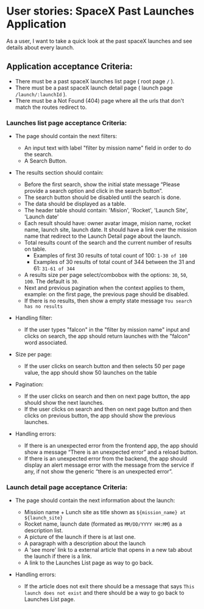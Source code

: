 # User stories: SpaceX Past Launches Application

As a user, I want to take a quick look at the past spaceX launches and see details about every launch.

## Application acceptance Criteria:

- There must be a past spaceX launches list page ( root page `/` ).
- There must be a past spaceX launch detail page ( launch page `/launch/:launchId` ).
- There must be a Not Found (404) page where all the urls that don't match the routes redirect to.

### Launches list page acceptance Criteria:

- The page should contain the next filters:

  - An input text with label "filter by mission name" field in order to do the search.
  - A Search Button.

- The results section should contain:
  - Before the first search, show the initial state message “Please provide a search option and click in the search button”.
  - The search button should be disabled until the search is done.
  - The data should be displayed as a table.
  - The header table should contain: 'Mision', 'Rocket', 'Launch Site', 'Launch date'
  - Each result should have: owner avatar image, mision name, rocket name, launch site, launch date.
    It should have a link over the mission name that redirect to the Launch Detail page about the launch.
  - Total results count of the search and the current number of results on table.
    * Examples of first 30 results of total count of 100: `1-30 of 100`
    * Examples of 30 results of total count of 344 between the 31 and 61: `31-61 of 344`
  - A results size per page select/combobox with the options: `30`, `50`, `100`. The
    default is `30`.
  - Next and previous pagination when the context applies to them, example: on
    the first page, the previous page should be disabled.
  - If there is no results, then show a empty state message `You search has no
    results`
- Handling filter:
  - If the user types "falcon" in the "filter by mission name" input and
    clicks on search, the app should return launches with the "falcon" word
    associated.
- Size per page:
  - If the user clicks on search button and then selects 50 per page value,
    the app should show 50 launches on the table
- Pagination:
  - If the user clicks on search and then on next page button, the app
    should show the next launches.
  - If the user clicks on search and then on next page button and then
    clicks on previous button, the app should show the previous launches.
- Handling errors:
  - If there is an unexpected error from the frontend app, the app should show a
    message “There is an unexpected error” and a reload button.
  - If there is an unexpected error from the backend, the app should display an
    alert message error with the message from the service if any, if not show
    the generic “there is an unexpected error”.

### Launch detail page acceptance Criteria:

- The page should contain the next information about the launch:
  - Mission name + Lunch site as title shown as `${mission_name} at ${launch_site}`
  - Rocket name, launch date (formated as `MM/DD/YYYY HH:MM`) as a description list.
  - A picture of the launch if there is at last one.
  - A paragraph with a description about the launch
  - A 'see more' link to a external article that opens in a new tab about the launch if there is a link.
  - A link to the Launches List page as way to go back.

- Handling errors:
  - If the article does not exit there should be a message that says `This launch does not exist` and there should be a way to go back to Launches List page.